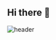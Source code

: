 ## Hi there 👋

![header](https://capsule-render.vercel.app/api?type=waving&color=gradient&height=300&section=header&text=Welcome%20to%20my%20Github%20%)
